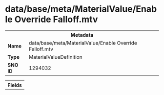 <h1>data/base/meta/MaterialValue/Enable Override Falloff.mtv</h1><table><tr><th colspan="100%">Metadata</th></tr><tr><td><b>Name</b></td><td>data/base/meta/MaterialValue/Enable Override Falloff.mtv</td></tr><tr><td><b>Type</b></td><td>MaterialValueDefinition</td></tr><tr><td><b>SNO ID</b></td><td>1294032</td></tr></table>

<table><tr><th colspan="100%">Fields</th></tr></table>

